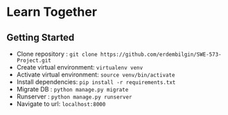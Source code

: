 # Learn Together

## Getting Started
- Clone repository : `git clone https://github.com/erdembilgin/SWE-573-Project.git`
- Create virtual environment: `virtualenv venv`
- Activate virtual environment: `source venv/bin/activate`
- Install dependencies: `pip install -r requirements.txt`
- Migrate DB : `python manage.py migrate`
- Runserver : `python manage.py runserver`
- Navigate to url: `localhost:8000`
